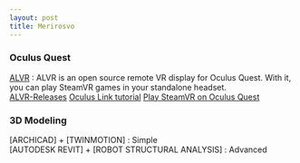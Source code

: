 ```yaml
---
layout: post
title: Merirosvo
---
```



### Oculus Quest

[ALVR](https://github.com/JackD83/ALVR) : ALVR is an open source remote VR display for Oculus Quest. With it, you can play SteamVR games in your standalone headset.  
[ALVR-Releases](https://github.com/JackD83/ALVR/releases) 
[Oculus Link tutorial](http://www.jeuxvideo.com/forums/42-1000046-61462541-1-0-1-0-referencement-des-cables-et-rallonges-compatibles-ou-non-pour-l-oculus-link.htm)
[Play SteamVR on Oculus Quest](https://www.androidcentral.com/how-play-steamvr-quest)



### 3D Modeling
[ARCHICAD] + [TWINMOTION] : Simple  
[AUTODESK REVIT] + [ROBOT STRUCTURAL ANALYSIS] : Advanced 

<!--

New url: https://www.ygg.re

ARCHICAD : https://www.ygg.re/torrent/application/windows/274147-archicad+22+fr+-+3006+-+windows+x64+-+multilangue+-+patch?__cf_chl_jschl_tk__=94a6caa9359658e7fd3262a4576dd53da9cd5d6e-1591470994-0-ARIqKofqxYPWIvPJrZ41C_XgNd9KwxC1g43WPJU5RfcCUv_PaaBqhigRHc4tcxVngG65dJaT9v5OiltKmiGodEw-kK6MU1FcGAYih6pD0AcUwJStue1oQHqGZrxrJpcSXes7ezMRJJzZyykSQR6Y59Fz9gsGr1aG8Z0Hp33Q53-dIg5y-_pO5vlZUCpRRpQ8FSpZHvBQgecCldOaG4RPmRqnZoDbKp4fjtn6NgqxUAYuc1VSIiXkeUM38-n8rugj_lMMi0tIHSZ_0IQInszHovkROpOtkkrCAjP9dCdtwW8QfKGt0CByOnDTIyUSwnmyh7oT9W2tA35zfkdsF3X9q1Bx5-NtpMF_Nd2Fljt-DElVsdo3gVNZWNdnItfMihBpmBScobtbUQqLHtJzFMXJwFw

TWINMOTION : https://www.ygg.re/torrent/application/windows/277753-twinmotion+2019+-+windows+1064bit+-+patch+-+fr?__cf_chl_jschl_tk__=bfcf93f0e635ec17a64a7d08d24eb26fce4037bc-1591022564-0-AXfZV_lyQhh9EiYxAvLHW9Tq8hWb_G85rufmI8zEKXOA433c45D3C_iR1BOCzIvH6rTzwlBAiRKUbQMtYwAtuyZDepyV-c2RqJQNvUfnN9QElNN2t6PWklTFJV_CJNIZ86_WUJYrTQEkVyOvN_iB8ARUTRaXHbJwUqX6KoENHcTXPBLvbbZaU80jE4wJIzeoJeOpOWbe7xqnj2xn37z2HJNE_gb6DVNEgQtqRxBU-OlwmrkCLVB6w-zuRjw-LpKdMoKt_sKPokQcoAC4DAJ8510vNHMGS2y2j2xo8o-rFIjDX24v5n6RJlXi-RkI9iHHFvDYbIXOWZ7AR4G3Wj14aJU5YPVTF6NfEavw1LRzs1q5uXc_lMZrD7cbwmKjjoukZQ

AUTODESK REVIT : https://www.ygg.re/torrent/application/windows/441257-autodesk+revit+2020+windows+x64+multi+x-force?__cf_chl_jschl_tk__=7144a655ab685b6654797cd91749cf529ecd95f5-1591022565-0-ATKPX2E1qObmcBV4G4pJEpd07K7UJ9MIHnPkgsUL0g2RyhPS7W54MYv3B_JtZb--njwpA38lh-jCvvwcLHCSyK41ehOBpj_EWnF2-eggjobscCbsiaNUst3KlDDecZ4VUlkLk-areH-JlVkI6d9EXK9YYY0urlhHhTANPXUssDD-6MSYP4gO20txEFk04aV05SqSmn__zTLzm-vTtnhaYXM79h2hEDbV2IRr9MTXmsaJmxdZ_vS0LWCR9EiR79GluUwCPBdWNyc4a_PvFFWQ6myfZ4rn0R2IliwG9zPrVw1ENr3-MTC7-Szgykpq-q2bzy5ZTCBpECXGWLjyq0NBdJqgjSQYFKR0flwdLyyoWuP4gELJF-CSfuI0tY4WDljqIg
ROBOT STRUCTURAL ANALYSIS : https://www.ygg.re/torrent/application/windows/249686-robot+structural+analysis+professional+2019+multi+win+64bit+keygen+x-force?__cf_chl_jschl_tk__=be396dbafab9164056f54fe40027e4ce571f62d1-1591038338-0-AaOKyk9q6fQ1aVpjgopnlt2IQImHTxykGT0gbdsgpzOv1vh4zxjrLPAXL90sk5t1S1ukSD0RSu4yfyDJRTqeSrm5OOdNEiGLTVO3ZJz1v41ysK4ct638jyBhUGu4zOaNbf59i0-aT4GoZ_I9S0lwhDNYTE7x0hIPhLOv24KBBusnmHw-sO6c_kfowWWfcYkVwG8p852ipbaG3urwlIsZvQVkPxHLP3vMGlVIy9nOsOm-sPxLwaQyOqd533150VInLhqMpymd0YqfheUv9BxJLNnLbRcjzUFhGvKLOormKp55khxYcg-IR4xBGIueZogWYmkLdcRpJFu1VxnsaN7C7pccqNDAkDgPwHK93kfyDwwZMEifhQAyeiQSTzIZ4X04K1Jif6brL2hdwJDuy4bpqs8ee7X2YBDkcnwVkLyaBAxR

IPTV : 	
Perfect Player IPTV - https://play.google.com/store/apps/details?id=com.niklabs.pp&hl=fr

Seedbox - seedbox.io
-->

